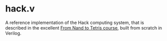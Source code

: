 # hack.v

A reference implementation of the Hack computing system, that is described in
the excellent [From Nand to Tetris course][1], built from scratch in Verilog.

[1]: https://www.nand2tetris.org/
